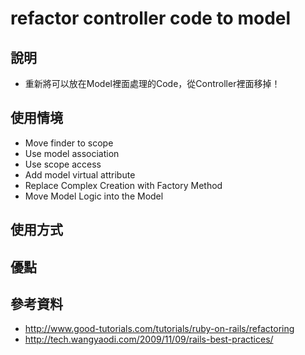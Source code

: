 #  refactor controller code to model

## 說明

* 重新將可以放在Model裡面處理的Code，從Controller裡面移掉！

## 使用情境

* Move finder to scope
* Use model association
* Use scope access
* Add model virtual attribute
* Replace Complex Creation with Factory Method
* Move Model Logic into the Model

## 使用方式

## 優點
## 參考資料

* <http://www.good-tutorials.com/tutorials/ruby-on-rails/refactoring>
* <http://tech.wangyaodi.com/2009/11/09/rails-best-practices/>